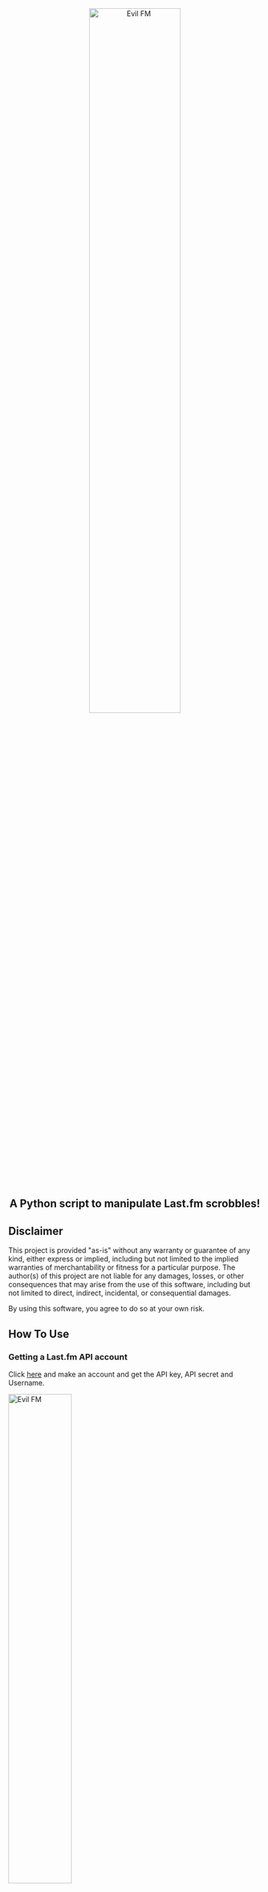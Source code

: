 <div align="center">
  <img src="https://github.com/user-attachments/assets/37e951c4-5bb2-498f-b3cb-d8ff0f393bb5" alt="Evil FM" style="max-width: 60%; width: 60%; height: auto;">
</div>

<div align="center">
  <h2>A Python script to manipulate Last.fm scrobbles!</h2>
</div>

## Disclaimer

This project is provided "as-is" without any warranty or guarantee of any kind, either express or implied, including but not limited to the implied warranties of merchantability or fitness for a particular purpose. The author(s) of this project are not liable for any damages, losses, or other consequences that may arise from the use of this software, including but not limited to direct, indirect, incidental, or consequential damages.

By using this software, you agree to do so at your own risk.

## How To Use

### Getting a Last.fm API account
Click [here](https://www.last.fm/api/account/create) and make an account and get the API key, API secret and Username.

 <img src="https://github.com/user-attachments/assets/2e1f7599-4006-45f1-8e58-de8fe17b35a3" alt="Evil FM" style="max-width: 50%; width: 50%; height: auto;">

## Cloning the repository

### For Windows

_Installing python on your system (skip this if you have it installed already)_

Download the python installer from [here.](https://www.python.org/downloads/windows/)

Run the installer and after installing python open up cmd.

Type the following one by one (_Make sure you have git installed on your system if not [check this.](https://www.simplilearn.com/tutorials/git-tutorial/git-installation-on-windows)_):
```bash
git clone https://github.com/Hrishavvv/EvilFM.git/
```

## Open the EvilFM folder and open the ```evil.py``` file in a text editor.
Go to these lines and replace it with your original Last.fm API key, API Secret, Username and Password

![image](https://github.com/user-attachments/assets/67c4bcfc-7073-4591-b7ba-e5a06c6e126c)

Find these lines at the end of the code and update it accordingly to the artist and the track name and the number of times you want to scrobble it

![image](https://github.com/user-attachments/assets/285c7e54-f7e4-4907-936e-222c986dce1d)

## Usage 
Open cmd/(terminal in Linux) and go to the drive the ```EvilFM``` folder is in and type the following :
```bash
cd EvilFM
```
```bash
pip install -r requirements.txt
```
```bash
python evil.py
```
![image](https://github.com/user-attachments/assets/9f05cd3a-3460-4d0b-90d2-48286156109a)

### For Linux/Termux :

#### Same process for cloning and using the script on Linux, I haven't mentioned the steps of cloning the repo in Linux seperately in details but you can just follow this if you're confused.

To install python and git in ``Debian/Ubuntu`` :
```bash
sudo apt update && sudo apt upgrade -y
sudo apt install python3 python3-pip git -y
git clone https://github.com/Hrishavvv/EvilFM.git
```

*Open the evil.py file and change the required things in the code (as mentioned above for Windows)*

``Run this after you have updated the code``
```bash
cd EvilFM
pip install -r requirements.txt
python3 evil.py
```

For ``Termux`` :
```bash
apt update && sudo apt upgrade -y
apt install python3 python3-pip git -y
git clone https://github.com/Hrishavvv/EvilFM.git
```
*Open the evil.py file and change the required things in the code (as mentioned above for Windows)*

``Run this to open the nano text edtitor in Termux``
```bash
cd EvilFM
nano evil.py
```

``Run this after you have updated the code``
```bash
pip install -r requirements.txt
python3 evil.py
```
